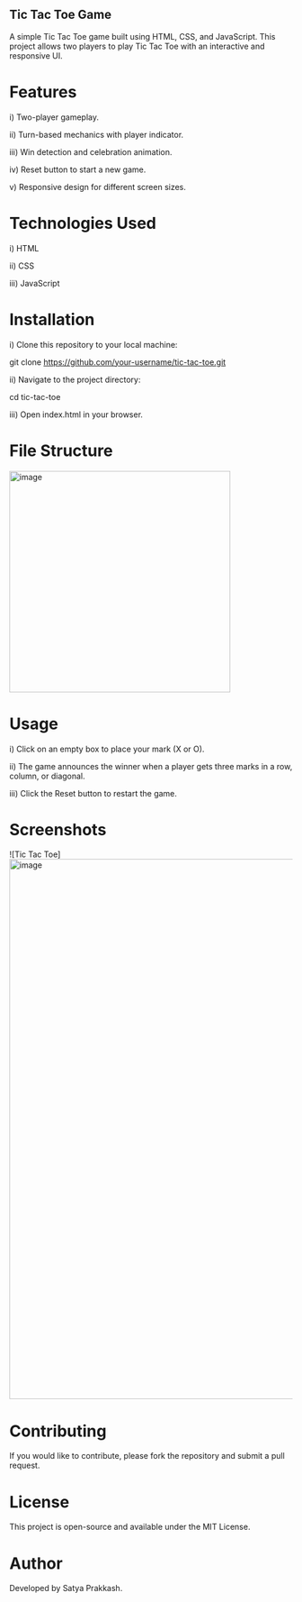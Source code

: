 ## Tic Tac Toe Game

A simple Tic Tac Toe game built using HTML, CSS, and JavaScript. This project allows two players to play Tic Tac Toe with an interactive and responsive UI.

# Features

i) Two-player gameplay.

ii) Turn-based mechanics with player indicator.

iii) Win detection and celebration animation.

iv) Reset button to start a new game.

v) Responsive design for different screen sizes.

# Technologies Used

i) HTML

ii) CSS

iii) JavaScript

# Installation

i) Clone this repository to your local machine:

  git clone https://github.com/your-username/tic-tac-toe.git

ii) Navigate to the project directory:

  cd tic-tac-toe

iii) Open index.html in your browser.

# File Structure

<img width="393" alt="image" src="https://github.com/user-attachments/assets/56fe2d32-5090-4001-ac12-32542df0a5c4" />

# Usage

i) Click on an empty box to place your mark (X or O).

ii) The game announces the winner when a player gets three marks in a row, column, or diagonal.

iii) Click the Reset button to restart the game.

# Screenshots

![Tic Tac Toe]<img width="959" alt="image" src="https://github.com/user-attachments/assets/e50374b5-6d8f-4bd0-9e58-9b184ecd617f" />


# Contributing

If you would like to contribute, please fork the repository and submit a pull request.

# License

This project is open-source and available under the MIT License.

# Author

Developed by Satya Prakkash.

